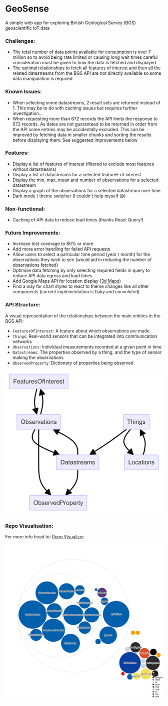 # GeoSense
A simple web app for exploring British Geological Survey (BGS) geoscientific IoT data

### Challenges:
- The total number of data points available for consumption is over 7 million so to avoid being rate limited or causing long wait times careful consideration must be given to how the data is fetched and displayed
- The optimal relationships to fetch all features of interest and then all the related datastreams from the BGS API are not directly available so some data manipulation is required

### Known Issues:
- When selecting some datastreams, 2 result sets are returned instead of 1. This may be to do with caching issues but requires further investigation...
- When requesting more than 672 records the API limits the response to 672 records. As dates are not guaranteed to be returned in order from the API some entries may be accidentally excluded. This can be improved by fetching data in smaller chunks and sorting the results before displaying them. See suggested improvements below

### Features:
- Display a list of features of interest (filtered to exclude most features without datastreams)
- Display a list of datastreams for a selected featureF of interest
- Display the min, max, mean and number of observations for a selected datastream
- Display a graph of the observations for a selected datastream over time
- Dark mode / theme switcher (I couldn't help myself 😅)

### Non-functional:
- Caching of API data to reduce load times (thanks React Query!)

### Future Improvements:
- Increase test coverage to 80% or more
- Add more error handling for failed API requests
- Allow users to select a particular time period (year / month) for the observations they wish to see (would aid in reducing the number of observations fetched)
- Optimise data fetching by only selecting required fields in query to reduce API data egress and load times
- Add Google Maps API for location display ([3d Maps](https://developers.google.com/maps/documentation/javascript/3d-maps-getting-started?hl=en))
- Find a way for chart styles to react to theme changes like all other components (current implementation is flaky and convoluted)

### API Structure:
A visual representation of the relationships between the main entities in the BGS API:
- `FeaturesOfInterest`: A feature about which observations are made
- `Things`: Real-world sensors that can be integrated into communication networks
- `Observations`: Individual measurements recorded at a given point in time
- `Datastreams`: The properties observed by a thing, and the type of sensor making the observations
- `ObservedProperty`: Dictionary of properties being observed

![Mermaid Diagram](./mermaid-diagram.png)

### Repo Visualisation:
For more info head to: [Repo Visualizer](https://octo.github.com/projects/repo-visualization)

![Repo Visualizer](./diagram.svg)
